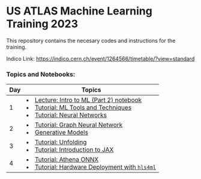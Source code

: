 # US ATLAS Machine Learning Training 2023

This repository contains the necesary codes and instructions for the training.   

Indico Link: https://indico.cern.ch/event/1264566/timetable/?view=standard


### Topics and Notebooks:

| Day    |   Topics  |
|--------|-----------|
|  1     |  <li>  [Lecture: Intro to ML (Part 2) notebook](https://github.com/usatlas-ml-training/lbnl-2023/tree/main/intro_lecture2)  <li> [Tutorial: ML Tools and Techniques](https://github.com/usatlas-ml-training/lbnl-2023/tree/main/intro_tutorial_binary_classifier) <li> [Tutorial: Neural Networks](https://github.com/usatlas-ml-training/lbnl-2023/tree/main/higgs_classification_nn)|
|  2      |   <li> [Tutorial: Graph Neural Network](https://github.com/usatlas-ml-training/lbnl-2023/tree/main/top_tagging_gnn)  <li> [Generative Models](https://github.com/usatlas-ml-training/lbnl-2023/tree/main/generative_models)|
|  3      |   <li> [Tutorial: Unfolding](https://github.com/usatlas-ml-training/lbnl-2023/tree/main/unfolding) <li> [Tutorial: Introduction to JAX](https://github.com/usatlas-ml-training/lbnl-2023/tree/main/jax_intro) |
|  4      |  <li> [Tutorial: Athena ONNX](https://github.com/usatlas-ml-training/lbnl-2023/tree/main/athena-ONNX)  <li> [Tutorial: Hardware Deployment with `hls4ml`](https://github.com/usatlas-ml-training/lbnl-2023/tree/main/hls4ml_tutorial)




    
